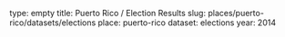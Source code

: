 type: empty
title: Puerto Rico / Election Results
slug: places/puerto-rico/datasets/elections
place: puerto-rico
dataset: elections
year: 2014
